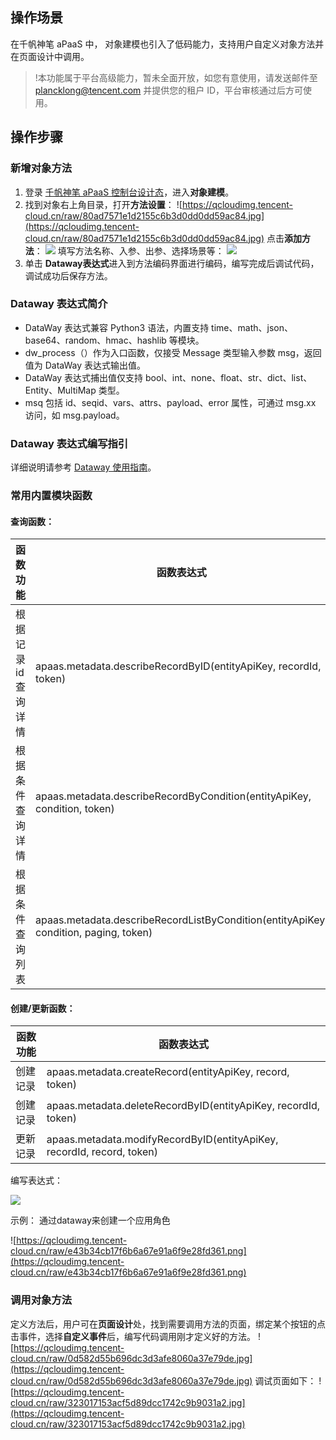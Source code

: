 ## 操作场景

在千帆神笔 aPaaS 中，  对象建模也引入了低码能力，支持用户自定义对象方法并在页面设计中调用。

>!本功能属于平台高级能力，暂未全面开放，如您有意使用，请发送邮件至 plancklong@tencent.com 并提供您的租户 ID，平台审核通过后方可使用。 


## 操作步骤

### 新增对象方法

1. 登录 [千帆神笔 aPaaS 控制台设计态](https://apaas.cloud.tencent.com/)，进入**对象建模**。
2. 找到对象右上角目录，打开**方法设置**：
   ![https://qcloudimg.tencent-cloud.cn/raw/80ad7571e1d2155c6b3d0dd0dd59ac84.jpg](https://qcloudimg.tencent-cloud.cn/raw/80ad7571e1d2155c6b3d0dd0dd59ac84.jpg)
   点击**添加方法**：
   ![](https://qcloudimg.tencent-cloud.cn/raw/630cfd92a3c916ab6b680c052453fd10.jpg)
   填写方法名称、入参、出参、选择场景等：
   ![](https://qcloudimg.tencent-cloud.cn/raw/c5201c27dc7a4ef1cc3201974dc5c2f0.jpg)
3. 单击 **Dataway表达式**进入到方法编码界面进行编码，编写完成后调试代码，调试成功后保存方法。


### Dataway 表达式简介

- DataWay 表达式兼容 Python3 语法，内置支持 time、math、json、base64、random、hmac、hashlib 等模块。
- dw_process（）作为入口函数，仅接受 Message 类型输入参数 msg，返回值为 DataWay 表达式输出值。
- DataWay 表达式捕出值仅支持 bool、int、none、float、str、dict、list、Entity、MultiMap 类型。
- msq 包括 id、seqid、vars、attrs、payload、error 属性，可通过 msg.xx 访问，如 msg.payload。

### Dataway 表达式编写指引

详细说明请参考 [Dataway 使用指南](https://cloud.tencent.com/document/product/1365/67908)。


### 常用内置模块函数

#### 查询函数：

| 函数功能 | 函数表达式 | 
|---------|---------|
| 根据记录 id 查询详情 |  apaas.metadata.describeRecordByID(entityApiKey, recordId, token) 
| 根据条件查询详情 |  apaas.metadata.describeRecordByCondition(entityApiKey, condition, token) 
| 根据条件查询列表 |  apaas.metadata.describeRecordListByCondition(entityApiKey, condition, paging, token) 

#### 创建/更新函数：

| 函数功能 | 函数表达式                                                   |
| -------- | ------------------------------------------------------------ |
| 创建记录 | apaas.metadata.createRecord(entityApiKey, record, token)     |
| 创建记录 | apaas.metadata.deleteRecordByID(entityApiKey, recordId, token) |
| 更新记录 | apaas.metadata.modifyRecordByID(entityApiKey, recordId, record, token) |

编写表达式：

![](https://qcloudimg.tencent-cloud.cn/raw/3b7ae30d90d4963c0101275d484cdb2c.jpg)

示例： 通过dataway来创建一个应用角色 

![https://qcloudimg.tencent-cloud.cn/raw/e43b34cb17f6b6a67e91a6f9e28fd361.png](https://qcloudimg.tencent-cloud.cn/raw/e43b34cb17f6b6a67e91a6f9e28fd361.png)

### 调用对象方法

定义方法后，用户可在**页面设计**处，找到需要调用方法的页面，绑定某个按钮的点击事件，选择**自定义事件**后，编写代码调用刚才定义好的方法。
![https://qcloudimg.tencent-cloud.cn/raw/0d582d55b696dc3d3afe8060a37e79de.jpg](https://qcloudimg.tencent-cloud.cn/raw/0d582d55b696dc3d3afe8060a37e79de.jpg)
调试页面如下：
![https://qcloudimg.tencent-cloud.cn/raw/323017153acf5d89dcc1742c9b9031a2.jpg](https://qcloudimg.tencent-cloud.cn/raw/323017153acf5d89dcc1742c9b9031a2.jpg)
